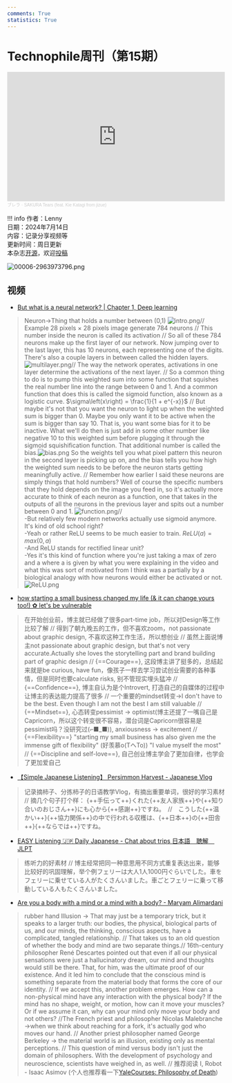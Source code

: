 ```yaml
---
comments: True
statistics: True
---
```


# Technophile周刊（第15期）

<iframe width="100%" height="300" scrolling="no" frameborder="no" allow="autoplay" src="https://w.soundcloud.com/player/?url=https%3A//api.soundcloud.com/tracks/494483715&color=%23ff5500&auto_play=false&hide_related=false&show_comments=true&show_user=true&show_reposts=false&show_teaser=true&visual=true"></iframe><div style="font-size: 10px; color: #cccccc;line-break: anywhere;word-break: normal;overflow: hidden;white-space: nowrap;text-overflow: ellipsis; font-family: Interstate,Lucida Grande,Lucida Sans Unicode,Lucida Sans,Garuda,Verdana,Tahoma,sans-serif;font-weight: 100;"><a href="https://soundcloud.com/brella-n-i" title="ブレラ" target="_blank" style="color: #cccccc; text-decoration: none;">ブレラ</a> · <a href="https://soundcloud.com/brella-n-i/sakura-tears-feat-kie-katagi" title="SAKURA Tears (feat. Kie Katagi from jizue)" target="_blank" style="color: #cccccc; text-decoration: none;">SAKURA Tears (feat. Kie Katagi from jizue)</a></div>

!!! info
    作者：Lenny<br>
    日期：2024年7月14日<br>
    内容：记录分享视频等<br>
    更新时间：周日更新<br>
    本杂志[开源](https://github.com/LennyChenLaw/Weekly)，欢迎[投稿](https://github.com/LennyChenLaw/Weekly/issues)


![00006-2963973796.png](https://s2.loli.net/2024/11/07/smkzgPU6AdOXQE4.png)

## 视频
+ [But what is a neural network? | Chapter 1, Deep learning](https://www.youtube.com/watch?v=aircAruvnKk)
>Neuron->Thing that holds a number between (0,1) ![intro.png](https://s2.loli.net/2024/11/07/lhHICS9jXGxZoKp.png)// Example 28 pixels × 28 pixels image generate 784 neurons // This number inside the neuron is called its activation // So all of these 784 neurons make up the first layer of our network. Now jumping over to the last layer, this has 10 neurons, each representing one of the digits. There's also a couple layers in between called the hidden layers. ![multilayer.png](https://s2.loli.net/2024/11/07/RunWghyU2Ez6o8T.png)// The way the network operates, activations in one layer determine the activations of the next layer. // So a common thing to do is to pump this weighted sum into some function that squishes the real number line into the range between 0 and 1. And a common function that does this is called the sigmoid function, also known as a logistic curve. $\sigma\left(x\right) = \frac{1}{1 + e^{-x}}$ // But maybe it's not that you want the neuron to light up when the weighted sum is bigger than 0. Maybe you only want it to be active when the sum is bigger than say 10. That is, you want some bias for it to be inactive. What we'll do then is just add in some other number like negative 10 to this weighted sum before plugging it through the sigmoid squishification function. That additional number is called the bias.![bias.png](https://s2.loli.net/2024/11/07/fCMFq9QneHAoi6y.png) So the weights tell you what pixel pattern this neuron in the second layer is picking up on, and the bias tells you how high the weighted sum needs to be before the neuron starts getting meaningfully active. // Remember how earlier I said these neurons are simply things that hold numbers? Well of course the specific numbers that they hold depends on the image you feed in, so it's actually more accurate to think of each neuron as a function, one that takes in the outputs of all the neurons in the previous layer and spits out a number between 0 and 1. ![function.png](https://s2.loli.net/2024/11/07/SMCxZIsETf94X68.png)// <br> 
-But relatively few modern networks actually use sigmoid anymore. It's kind of old school right? <br>
-Yeah or rather ReLU seems to be much easier to train. $ReLU\left(a\right) = max\left(0, a\right)$ <br>
-And ReLU stands for rectified linear unit? <br>
-Yes it's this kind of function where you're just taking a max of zero and a where a is given by what you were explaining in the video and what this was sort of motivated from I think was a partially by a biological analogy with how neurons would either be activated or not. ![ReLU.png](https://s2.loli.net/2024/11/07/NtkJxgo45ZbXqd8.png)

+ [how starting a small business changed my life (& it can change yours too!) ✿ let's be vulnerable](https://www.youtube.com/watch?v=VkZsD17Axks)
>在开始创业前，博主就已经做了很多part-time job，所以对Design等工作比较了解 // 得到了朝九晚五的工作，但不喜欢zoom，not passionate about graphic design, 不喜欢这种工作生活，所以想创业 // 虽然上面说博主not passionate about graphic design, but that's not very accurate.Actually she loves the storytelling part and brand building part of graphic design // {==Courage==}, 这段博主讲了挺多的，总结起来就是be curious, have fun，像孩子一样去学习尝试创业需要的各种事情，但是同时也要calculate risks, 别不管现实埋头猛冲 // {==Confidence==}, 博主自认为是个Introvert, 打造自己的自媒体的过程中让博主的表达能力提高了很多 // 一个重要的mindset转变->I don't have to be the best. Even though I am not the best I am still valuable // {==Mindset==}, 心态转变pessimist -> optimist(博主还提了一嘴自己是Capricorn，所以这个转变很不容易，潜台词是Capricorn很容易是pessimist吗？没研究过(⌐■_■)), anxiousness -> excitement // {==Flexibility==} "starting my small business has also given me the immense gift of flexibility" (好羡慕o(TヘTo)) "I value myself the most" // {==Discipline and self-love==}, 自己创业博主学会了更加自律，也学会了更加爱自己

+ [【Simple Japanese Listening】 Persimmon Harvest - Japanese Vlog](https://www.youtube.com/watch?v=4JPydWHuhfI)
>记录摘柿子、分拣柿子的日语教学Vlog，有摘出重要单词，很好的学习素材 // 摘几个句子打个样： {++手伝って++}くれた{++友人家族++}や{++知り合いのおじさん++}にも心から{++感謝++}ですね。　//　こうした{++温かい++}{++協力関係++}の中で行われる収穫は、{++日本++}の{++田舎++}{++ならでは++}ですね。


+ [EASY Listening 🇯🇵 Daily Japanese - Chat about trips 日本語　聴解　JLPT](https://www.youtube.com/watch?v=AioQtuw8ZDo)
>练听力的好素材 // 博主经常把同一种意思用不同方式重复表达出来，能够比较好的巩固理解，举个例フェリーは大人1人1000円ぐらいでした。車をフェリーに乗せている人がたくさんいました。車ごとフェリーに乗って移動している人もたくさんいました。


+ [Are you a body with a mind or a mind with a body? - Maryam Alimardani](https://www.youtube.com/watch?v=ILDy6kYU-xQ)
>rubber hand Illusion -> That may just be a temporary trick, but it speaks to a larger truth: our bodies, the physical, biological parts of us, and our minds, the thinking, conscious aspects, have a complicated, tangled relationship. // That takes us to an old question of whether the body and mind are two separate things.// 16th-century philosopher René Descartes pointed out that even if all our physical sensations were just a hallucinatory dream, our mind and thoughts would still be there. That, for him, was the ultimate proof of our existence. And it led him to conclude that the conscious mind is something separate from the material body that forms the core of our identity. // If we accept this, another problem emerges. How can a non-physical mind have any interaction with the physical body? If the mind has no shape, weight, or motion, how can it move your muscles? Or if we assume it can, why can your mind only move your body and not others? //The French priest and philosopher Nicolas Malebranche ->when we think about reaching for a fork, it's actually god who moves our hand. // Another priest philosopher named George Berkeley -> the material world is an illusion, existing only as mental perceptions. // This question of mind versus body isn't just the domain of philosophers. With the development of psychology and neuroscience, scientists have weighed in, as well. // 推荐阅读 I, Robot - Isaac Asimov (个人也推荐看一下[YaleCourses: Philosophy of Death](https://www.youtube.com/watch?v=p2J7wSuFRl8&list=PLE0D425F951001F57))







